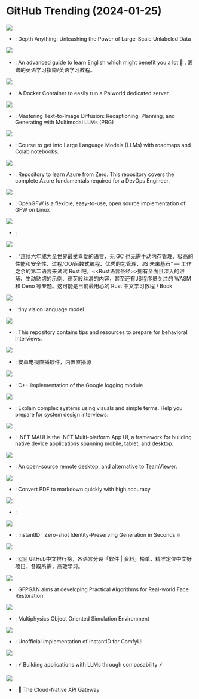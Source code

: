 # GitHub Trending (2024-01-25)

![](https://img.shields.io/badge/Python-New%20506-green?style=flat-square&logo=appveyor)
- [](https://github.comundefined): Depth Anything: Unleashing the Power of Large-Scale Unlabeled Data

![](https://img.shields.io/badge/HTML-New%20380-green?style=flat-square&logo=appveyor)
- [](https://github.comundefined): An advanced guide to learn English which might benefit you a lot 🎉 . 离谱的英语学习指南/英语学习教程。

![](https://img.shields.io/badge/Shell-New%20250-green?style=flat-square&logo=appveyor)
- [](https://github.comundefined): A Docker Container to easily run a Palworld dedicated server.

![](https://img.shields.io/badge/Python-New%20155-green?style=flat-square&logo=appveyor)
- [](https://github.comundefined): Mastering Text-to-Image Diffusion: Recaptioning, Planning, and Generating with Multimodal LLMs (PRG)

![](https://img.shields.io/badge/Jupyter%20Notebook-New%201-green?style=flat-square&logo=appveyor)
- [](https://github.comundefined): Course to get into Large Language Models (LLMs) with roadmaps and Colab notebooks.

![](https://img.shields.io/badge/none-New%20155-green?style=flat-square&logo=appveyor)
- [](https://github.comundefined): Repository to learn Azure from Zero. This repository covers the complete Azure fundamentals required for a DevOps Engineer.

![](https://img.shields.io/badge/Go-New%20766-green?style=flat-square&logo=appveyor)
- [](https://github.comundefined): OpenGFW is a flexible, easy-to-use, open source implementation of GFW on Linux

![](https://img.shields.io/badge/Python-New%209-green?style=flat-square&logo=appveyor)
- [](https://github.comundefined): 

![](https://img.shields.io/badge/Rust-New%2015-green?style=flat-square&logo=appveyor)
- [](https://github.comundefined): “连续六年成为全世界最受喜爱的语言，无 GC 也无需手动内存管理、极高的性能和安全性、过程/OO/函数式编程、优秀的包管理、JS 未来基石" — 工作之余的第二语言来试试 Rust 吧。<<Rust语言圣经>>拥有全面且深入的讲解、生动贴切的示例、德芙般丝滑的内容，甚至还有JS程序员关注的 WASM 和 Deno 等专题。这可能是目前最用心的 Rust 中文学习教程 / Book

![](https://img.shields.io/badge/Python-New%2034-green?style=flat-square&logo=appveyor)
- [](https://github.comundefined): tiny vision language model

![](https://img.shields.io/badge/none-New%20275-green?style=flat-square&logo=appveyor)
- [](https://github.comundefined): This repository contains tips and resources to prepare for behavioral interviews.

![](https://img.shields.io/badge/C-New%20129-green?style=flat-square&logo=appveyor)
- [](https://github.comundefined): 安卓电视直播软件，内置直播源

![](https://img.shields.io/badge/C%2B%2B-New%2017-green?style=flat-square&logo=appveyor)
- [](https://github.comundefined): C++ implementation of the Google logging module

![](https://img.shields.io/badge/none-New%20307-green?style=flat-square&logo=appveyor)
- [](https://github.comundefined): Explain complex systems using visuals and simple terms. Help you prepare for system design interviews.

![](https://img.shields.io/badge/C%23-New%2015-green?style=flat-square&logo=appveyor)
- [](https://github.comundefined): .NET MAUI is the .NET Multi-platform App UI, a framework for building native device applications spanning mobile, tablet, and desktop.

![](https://img.shields.io/badge/Rust-New%20362-green?style=flat-square&logo=appveyor)
- [](https://github.comundefined): An open-source remote desktop, and alternative to TeamViewer.

![](https://img.shields.io/badge/Python-New%2023-green?style=flat-square&logo=appveyor)
- [](https://github.comundefined): Convert PDF to markdown quickly with high accuracy

![](https://img.shields.io/badge/Python-New%209-green?style=flat-square&logo=appveyor)
- [](https://github.comundefined): 

![](https://img.shields.io/badge/Python-New%20377-green?style=flat-square&logo=appveyor)
- [](https://github.comundefined): InstantID : Zero-shot Identity-Preserving Generation in Seconds 🔥

![](https://img.shields.io/badge/Java-New%20195-green?style=flat-square&logo=appveyor)
- [](https://github.comundefined): 🇨🇳 GitHub中文排行榜，各语言分设「软件 | 资料」榜单，精准定位中文好项目。各取所需，高效学习。

![](https://img.shields.io/badge/Python-New%2015-green?style=flat-square&logo=appveyor)
- [](https://github.comundefined): GFPGAN aims at developing Practical Algorithms for Real-world Face Restoration.

![](https://img.shields.io/badge/C%2B%2B-New%2021-green?style=flat-square&logo=appveyor)
- [](https://github.comundefined): Multiphysics Object Oriented Simulation Environment

![](https://img.shields.io/badge/Python-New%2061-green?style=flat-square&logo=appveyor)
- [](https://github.comundefined): Unofficial implementation of InstantID for ComfyUI

![](https://img.shields.io/badge/Python-New%20102-green?style=flat-square&logo=appveyor)
- [](https://github.comundefined): ⚡ Building applications with LLMs through composability ⚡

![](https://img.shields.io/badge/Lua-New%2031-green?style=flat-square&logo=appveyor)
- [](https://github.comundefined): 🦍 The Cloud-Native API Gateway

